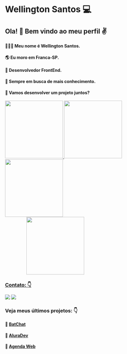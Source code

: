 # Wellington Santos :computer:

## Ola! :wave:  Bem vindo ao meu perfil ✌️
#### 👱🏼‍♂️ Meu nome é Wellington Santos.<br/>

#### 🌎 Eu moro em Franca-SP.<br/>

#### :dart: Desenvolvedor FrontEnd.<br/>

#### 🧠 Sempre em busca de mais conhecimento.

#### 🚀 Vamos desenvolver um projeto juntos? 

<div>
<a href="https://github.com/WSantos79">
<img height="190em" src="https://github-readme-stats.vercel.app/api?username=WSantos79&show_icons=true&theme=highcontrast&include_all_commits=true&count_private=true"/>
<img height="190em" src="https://github-readme-stats.vercel.app/api/top-langs/?username=WSantos79&layout=compact&langs_count=7&theme=highcontrast"/>
<img height="190em" align="left" src="https://github-readme-streak-stats.herokuapp.com/?user=WSantos79&theme=highcontrast"/>    
<img hspace="70" height="190em" src="https://user-images.githubusercontent.com/58752564/148697593-526e1c84-82d2-4f0e-b626-c6440c73b723.png"/>   
</div>   
   
### Contato: 👇
   
<a href = "mailto:wellingtonsantos7799@gmail.com"><img src="https://img.shields.io/badge/-Gmail-%23333?style=for-the-badge&logo=gmail&logoColor=white" target="_blank"></a>   <a href="https://www.linkedin.com/in/wellingtonsantos79/" target="_blank"><img src="https://img.shields.io/badge/-LinkedIn-%230077B5?style=for-the-badge&logo=linkedin&logoColor=white" target="_blank"></a> 
 
   


   
 ### Veja meus últimos projetos: 👇
 #### :pushpin: [BatChat](https://github.com/WSantos79/BatChat)  
 #### :pushpin: [AluraDev](https://github.com/WSantos79/AluraDev)
 #### :pushpin: [Agenda Web](https://github.com/WSantos79/Projeto-Agenda-Web)
